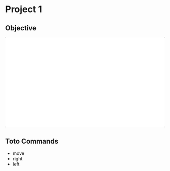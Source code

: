 # Project 1

## Objective

![square](images/objective.gif)


## Toto Commands

- move
- right
- left
